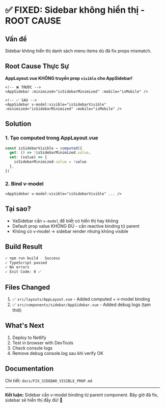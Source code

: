 # ✅ FIXED: Sidebar không hiển thị - ROOT CAUSE

## Vấn đề

Sidebar không hiển thị danh sách menu items dù đã fix props mismatch.

## Root Cause Thực Sự

**AppLayout.vue KHÔNG truyền prop `visible` cho AppSidebar!**

```vue
<!-- ❌ TRƯỚC -->
<AppSidebar :minimized="isSidebarMinimized" :mobile="isMobile" />

<!-- ✅ SAU -->
<AppSidebar v-model:visible="isSidebarVisible" :minimized="isSidebarMinimized" :mobile="isMobile" />
```

## Solution

### 1. Tạo computed trong AppLayout.vue

```javascript
const isSidebarVisible = computed({
  get: () => !isSidebarMinimized.value,
  set: (value) => {
    isSidebarMinimized.value = !value
  },
})
```

### 2. Bind v-model

```vue
<AppSidebar v-model:visible="isSidebarVisible" ... />
```

## Tại sao?

- VaSidebar cần `v-model` để biết có hiển thị hay không
- Default prop value KHÔNG ĐỦ - cần reactive binding từ parent
- Không có v-model → sidebar render nhưng không visible

## Build Result

```bash
✓ npm run build - Success
✓ TypeScript passed
✓ No errors
✓ Exit Code: 0 ✅
```

## Files Changed

1. ✅ `src/layouts/AppLayout.vue` - Added computed + v-model binding
2. ✅ `src/components/sidebar/AppSidebar.vue` - Added debug logs (tạm thời)

## What's Next

1. Deploy to Netlify
2. Test in browser with DevTools
3. Check console logs
4. Remove debug console.log sau khi verify OK

## Documentation

Chi tiết: `docs/FIX_SIDEBAR_VISIBLE_PROP.md`

---

**Kết luận:** Sidebar cần v-model binding từ parent component. Bây giờ đã fix, sidebar sẽ hiển thị đầy đủ! 🎉
